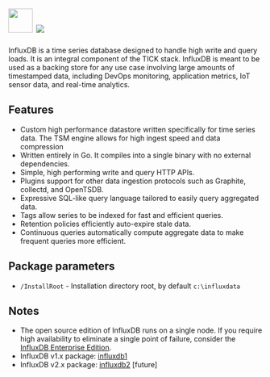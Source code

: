 # <img src="https://cdn.jsdelivr.net/gh/majkinetor/chocolatey/influxdb/icon.png" width="48" height="48"/> [![](https://img.shields.io/chocolatey/v/influxdb.svg?color=red&label=influxdb)](https://chocolatey.org/packages/influxdb)

InfluxDB is a time series database designed to handle high write and query loads. It is an integral component of the TICK stack. InfluxDB is meant to be used as a backing store for any use case involving large amounts of timestamped data, including DevOps monitoring, application metrics, IoT sensor data, and real-time analytics. 

## Features

- Custom high performance datastore written specifically for time series data. The TSM engine allows for high ingest speed and data compression
- Written entirely in Go. It compiles into a single binary with no external dependencies.
- Simple, high performing write and query HTTP APIs.
- Plugins support for other data ingestion protocols such as Graphite, collectd, and OpenTSDB.
- Expressive SQL-like query language tailored to easily query aggregated data.
- Tags allow series to be indexed for fast and efficient queries.
- Retention policies efficiently auto-expire stale data.
- Continuous queries automatically compute aggregate data to make frequent queries more efficient.

## Package parameters

-  `/InstallRoot` - Installation directory root, by default `c:\influxdata`

## Notes

- The open source edition of InfluxDB runs on a single node. If you require high availability to eliminate a single point of failure, consider the [InfluxDB Enterprise Edition](https://www.influxdata.com/products/influxdb-enterprise).
- InfluxDB v1.x package: [influxdb1](https://chocolatey.org/packages/influxdb1)
- InfluxDB v2.x package: [influxdb2](https://chocolatey.org/packages/influxdb2) [future]

